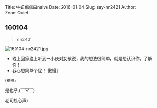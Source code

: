 Title: 牛妞痲痲曰naive
Date: 2016-01-04
Slug: say-nn2421
Author: Zoom.Quiet


## 160104
> nn2421

![160104-nn2421.jpg](http://momoko.zoomquiet.top/niuniu-albums/nn2016/160104-nn2421.jpg?imageView2/2/w/360)

- 晚上回家路上听到一小伙对女孩说，我的想法很简单，就是想认识你，了解你！
- 我心想简单个屁！[傲慢]


(`粑粑:` 

是也乎,(￣▽￣)

老司机心声)
